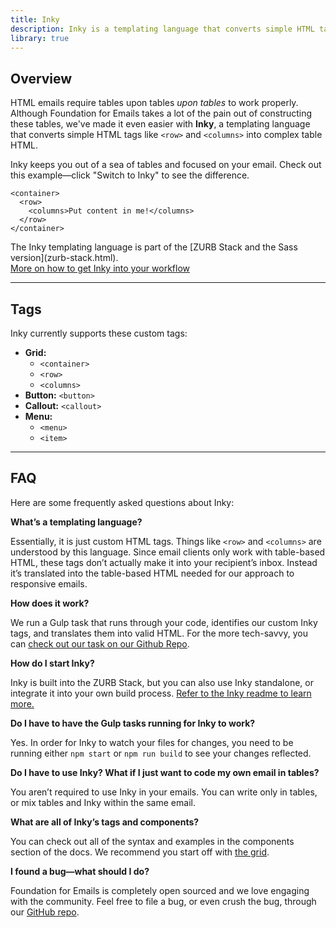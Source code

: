 ```yaml
---
title: Inky
description: Inky is a templating language that converts simple HTML tags into the complex table HTML required for emails.
library: true
---
```


## Overview

HTML emails require tables upon tables *upon tables* to work properly. Although Foundation for Emails takes a lot of the pain out of constructing these tables, we've made it even easier with **Inky**, a templating language that converts simple HTML tags like `<row>` and `<columns>` into complex table HTML.

Inky keeps you out of a sea of tables and focused on your email. Check out this example&mdash;click "Switch to Inky" to see the difference.

```inky_example
<container>
  <row>
    <columns>Put content in me!</columns>
  </row>
</container>
```
<div class="callout warning">
The Inky templating language is part of the [ZURB Stack and the Sass version](zurb-stack.html). <br><a href="#how-to-inky">More on how to get Inky into your workflow</a>
</div>

---

## Tags

Inky currently supports these custom tags:

- **Grid:**
  - `<container>`
  - `<row>`
  - `<columns>`
- **Button:** `<button>`
- **Callout:** `<callout>`
- **Menu:**
  - `<menu>`
  - `<item>`

---

## FAQ

Here are some frequently asked questions about Inky:

**What’s a templating language?**

Essentially, it is just custom HTML tags. Things like `<row>` and `<columns>` are understood by this language. Since email clients only work with table-based HTML, these tags don’t actually make it into your recipient’s inbox. Instead it’s translated into the table-based HTML needed for our approach to responsive emails.

**How does it work?**

We run a Gulp task that runs through your code, identifies our custom Inky tags, and translates them into valid HTML. For the more tech-savvy, you can [check out our task on our Github Repo](https://github.com/zurb/foundation-emails/blob/v2.0/gulpfile.js#L149).

<a id="how-to-inky"></a>
**How do I start Inky?**

Inky is built into the ZURB Stack, but you can also use Inky standalone, or integrate it into your own build process. [Refer to the Inky readme to learn more.](https://github.com/zurb/inky#usage)

**Do I have to have the Gulp tasks running for Inky to work?**

Yes. In order for Inky to watch your files for changes, you need to be running either `npm start` or `npm run build` to see your changes reflected.

**Do I have to use Inky? What if I just want to code my own email in tables?**

You aren’t required to use Inky in your emails. You can write only in tables, or mix tables and Inky within the same email.

**What are all of Inky’s tags and components?**

You can check out all of the syntax and examples in the components section of the docs. We recommend you start off with [the grid](grid.html). 

**I found a bug&mdash;what should I do?**

Foundation for Emails is completely open sourced and we love engaging with the community. Feel free to file a bug, or even crush the bug, through our [GitHub repo](https://github.com/zurb/inky/issues).
